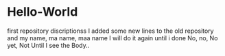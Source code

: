 # Hello-World
first repository discriptionss
I added some new lines to the old repository
and my name, ma name, maa name
I will do it again until i done
No, no, No yet, Not Until I see the Body..
